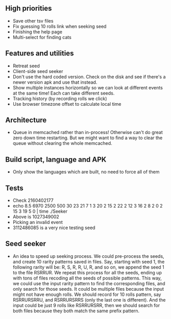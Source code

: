 ## High priorities

* Save other tsv files
* Fix guessing 10 rolls link when seeking seed
* Finishing the help page
* Multi-select for finding cats

## Features and utilities

* Retreat seed
* Client-side seed seeker
* Don't use the hard coded version. Check on the disk and see if there's
  a newer version apk and use that instead.
* Show multiple instances horizontally so we can look at different events
  at the same time! Each can take different seeds.
* Tracking history (by recording rolls we click)
* Use browser timezone offset to calculate local time

## Architecture

* Queue in memcached rather than in-process! Otherwise can't do great
  zero down time restarting. But we might want to find a way to clear
  the queue without clearing the whole memcached.

## Build script, language and APK

* Only show the languages which are built, no need to force all of them

## Tests

* Check 2160402177
* echo 8.5 6970 2500 500 30 23 21 7 1 3 20 2 15 2 22 2 12 3 16 2 8 2 0 2 15 3 19 5 0 | time ./Seeker
* Above is 1027349002
* Picking an invalid event
* 3112486085 is a very nice testing seed

## Seed seeker

* An idea to speed up seeking process. We could pre-process the seeds, and
  create 10 rarity patterns saved in files. Say, starting with seed 1,
  the following rarity will be: R, S, R, R, U, R, and so on, we append the
  seed 1 to the file RSRRUR. We repeat this process for all the seeds, ending
  up with tons of files recoding all the seeds of possible patterns. This
  way, we could use the input rarity pattern to find the corresponding files,
  and only search for those seeds. It could be multiple files because the
  input might not have enough rolls. We should record for 10 rolls pattern,
  say RSRRURSRRU, and RSRRURSRRS (only the last one is different). And the
  input could be just 9 rolls like RSRRURSRR, then we should search for
  both files because they both match the same prefix pattern.
